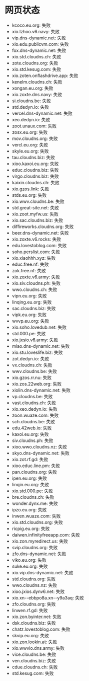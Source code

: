 # 网页状态
- kcoco.eu.org: 失败
- xio.lzhoo.v6.navy: 失败
- vip.dns-dynamic.net: 失败
- xio.edu.publicvm.com: 失败
- fox.dns-dynamic.net: 失败
- xio.std.cloudns.ch: 失败
- zote.cloudns.org: 失败
- xio.std.kesug.com: 失败
- xio.zoten.onflashdrive.app: 失败
- kenelm.cloudns.ch: 失败
- xongan.eu.org: 失败
- xio.zoxte.dns.navy: 失败
- si.cloudns.be: 失败
- std.dedyn.io: 失败
- vercel.dns-dynamic.net: 失败
- xeo.dedyn.io: 失败
- zoot.unaux.com: 失败
- zosx.eu.org: 失败
- mov.cloudns.org: 失败
- vercl.eu.org: 失败
- skyle.eu.org: 失败
- tau.cloudns.biz: 失败
- xioo.kaxoi.eu.org: 失败
- educ.cloudns.biz: 失败
- virgo.cloudns.biz: 失败
- kaixin.cloudns.ch: 失败
- xio.gzos.link: 失败
- stds.eu.org: 失败
- xio.wwv.cloudns.be: 失败
- std.great-site.net: 失败
- xio.zoot.myfw.us: 失败
- xio.sac.cloudns.biz: 失败
- diffireworks.cloudns.org: 失败
- beer.dns-dynamic.net: 失败
- xio.zoxte.v6.rocks: 失败
- edu.lovestoblog.com: 失败
- soho.perslist.com: 失败
- xio.xiaohhh.xyz: 失败
- educ.free.nf: 失败
- zok.free.nf: 失败
- xio.zoxte.v6.army: 失败
- xio.siv.cloudns.ph: 失败
- wwo.cloudns.ch: 失败
- vipn.eu.org: 失败
- linqing.eu.org: 失败
- sac.cloudns.biz: 失败
- vipk.eu.org: 失败
- wvvp.eu.org: 失败
- xio.soho.lovedub.net: 失败
- std.000.pe: 失败
- xio.jxsio.v6.army: 失败
- miao.dns-dynamic.net: 失败
- xio.stu.loveslife.biz: 失败
- zot.dedyn.io: 失败
- vx.cloudns.ch: 失败
- wwv.cloudns.be: 失败
- xio.gzos.rr.nu: 失败
- xio.zos.22web.org: 失败
- xiolin.dns-dynamic.net: 失败
- vp.cloudns.be: 失败
- vast.cloudns.ch: 失败
- xio.xeo.dedyn.io: 失败
- zoon.wuaze.com: 失败
- sch.cloudns.be: 失败
- edu.42web.io: 失败
- kaxoi.eu.org: 失败
- siv.cloudns.ph: 失败
- xioo.wwo.cloudns.nz: 失败
- skyo.dns-dynamic.net: 失败
- xio.zot.rf.gd: 失败
- xioo.educ.line.pm: 失败
- pan.cloudns.org: 失败
- ipen.eu.org: 失败
- linqin.eu.org: 失败
- xio.std.000.pe: 失败
- bre.cloudns.ch: 失败
- wonder.dynx.me: 失败
- ipzo.eu.org: 失败
- inwen.wuaze.com: 失败
- xio.std.cloudns.org: 失败
- ricpig.eu.org: 失败
- daiwen.infinityfreeapp.com: 失败
- xio.zon.myredirect.us: 失败
- svip.cloudns.org: 失败
- zfo.dns-dynamic.net: 失败
- viko.eu.org: 失败
- suke.eu.org: 失败
- xio.vip.dns-dynamic.net: 失败
- std.cloudns.org: 失败
- wwo.cloudns.nz: 失败
- xioo.jxios.dynv6.net: 失败
- xio.xn--ebbpo8a.xn--y9a3aq: 失败
- zfo.cloudns.org: 失败
- linwen.rf.gd: 失败
- xio.zon.byinter.net: 失败
- dsk.cloudns.biz: 失败
- chatz.lovestoblog.com: 失败
- skvip.eu.org: 失败
- xio.zon.lookin.at: 失败
- xio.wwvio.dns.army: 失败
- vice.cloudns.be: 失败
- ven.cloudns.biz: 失败
- cdue.cloudns.ch: 失败
- std.kesug.com: 失败
